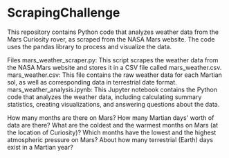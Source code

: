 # ScrapingChallenge
This repository contains Python code that analyzes weather data from the Mars Curiosity rover, as scraped from the NASA Mars website. The code uses the pandas library to process and visualize the data.

Files
mars_weather_scraper.py: This script scrapes the weather data from the NASA Mars website and stores it in a CSV file called mars_weather.csv.
mars_weather.csv: This file contains the raw weather data for each Martian sol, as well as corresponding data in terrestrial date format.
mars_weather_analysis.ipynb: This Jupyter notebook contains the Python code that analyzes the weather data, including calculating summary statistics, creating visualizations, and answering questions about the data.

How many months are there on Mars?
How many Martian days' worth of data are there?
What are the coldest and the warmest months on Mars (at the location of Curiosity)?
Which months have the lowest and the highest atmospheric pressure on Mars?
About how many terrestrial (Earth) days exist in a Martian year?
